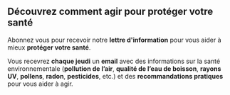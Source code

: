## Découvrez comment **agir** pour **protéger** votre **santé**

Abonnez vous pour recevoir notre **lettre d'information** pour vous aider à mieux **protéger votre santé**.

Vous recevrez **chaque jeudi** un **email** avec des informations sur la santé environnementale (**pollution de l’air**, **qualité de l’eau de boisson**, **rayons UV**, **pollens**, **radon**, **pesticides**, etc.) et des **recommandations pratiques** pour vous aider à agir.
